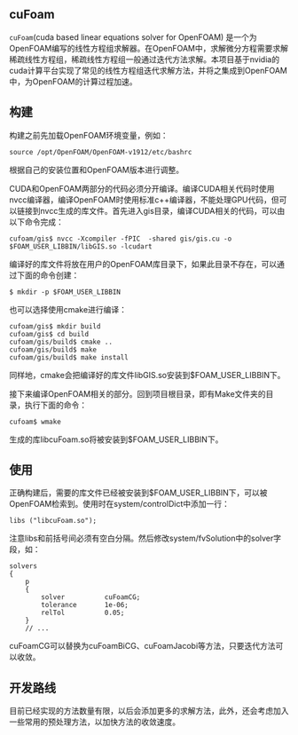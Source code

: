 ﻿## cuFoam

`cuFoam`(cuda based linear equations solver for OpenFOAM) 是一个为OpenFOAM编写的线性方程组求解器。在OpenFOAM中，求解微分方程需要求解稀疏线性方程组，稀疏线性方程组一般通过迭代方法求解。本项目基于nvidia的cuda计算平台实现了常见的线性方程组迭代求解方法，并将之集成到OpenFOAM中，为OpenFOAM的计算过程加速。

## 构建

构建之前先加载OpenFOAM环境变量，例如：

```
source /opt/OpenFOAM/OpenFOAM-v1912/etc/bashrc
```

根据自己的安装位置和OpenFOAM版本进行调整。

CUDA和OpenFOAM两部分的代码必须分开编译。编译CUDA相关代码时使用nvcc编译器，编译OpenFOAM时使用标准c++编译器，不能处理GPU代码，但可以链接到nvcc生成的库文件。首先进入gis目录，编译CUDA相关的代码，可以由以下命令完成：

```
cufoam/gis$ nvcc -Xcompiler -fPIC  -shared gis/gis.cu -o $FOAM_USER_LIBBIN/libGIS.so -lcudart
```

编译好的库文件将放在用户的OpenFOAM库目录下，如果此目录不存在，可以通过下面的命令创建：

```
$ mkdir -p $FOAM_USER_LIBBIN
```

也可以选择使用cmake进行编译：

```
cufoam/gis$ mkdir build
cufoam/gis$ cd build
cufoam/gis/build$ cmake ..
cufoam/gis/build$ make
cufoam/gis/build$ make install
```

同样地，cmake会把编译好的库文件libGIS.so安装到$FOAM_USER_LIBBIN下。

接下来编译OpenFOAM相关的部分。回到项目根目录，即有Make文件夹的目录，执行下面的命令：

```
cufoam$ wmake
```

生成的库libcuFoam.so将被安装到$FOAM_USER_LIBBIN下。

## 使用

正确构建后，需要的库文件已经被安装到$FOAM_USER_LIBBIN下，可以被OpenFOAM检索到。使用时在system/controlDict中添加一行：

```
libs ("libcuFoam.so");
```

注意libs和前括号间必须有空白分隔。然后修改system/fvSolution中的solver字段，如：

```
solvers
{
    p
    {
        solver          cuFoamCG;
        tolerance       1e-06;
        relTol          0.05;
    }
    // ...
```

cuFoamCG可以替换为cuFoamBiCG、cuFoamJacobi等方法，只要迭代方法可以收敛。

## 开发路线

目前已经实现的方法数量有限，以后会添加更多的求解方法，此外，还会考虑加入一些常用的预处理方法，以加快方法的收敛速度。


